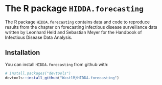 # The R package `HIDDA.forecasting`

The R package `HIDDA.forecasting` contains data and code to
reproduce results from the chapter on forecasting infectious disease
surveillance data written by Leonhard Held and Sebastian Meyer
for the Handbook of Infectious Disease Data Analysis.


## Installation

You can install `HIDDA.forecasting` from github with:

``` r
# install.packages("devtools")
devtools::install_github("WastlM/HIDDA.forecasting")
```
